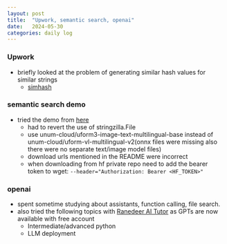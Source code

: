 ```yaml
---
layout: post
title:  "Upwork, semantic search, openai"
date:   2024-05-30
categories: daily log
---
```


### Upwork
- briefly looked at the problem of generating similar hash values for similar strings
    - [simhash](https://github.com/1e0ng/simhash)

### semantic search demo
- tried the demo from [here](https://github.com/ashvardanian/usearch-images)
    - had to revert the use of stringzilla.File
    - use unum-cloud/uform3-image-text-multilingual-base instead of unum-cloud/uform-vl-multilingual-v2(onnx files were missing also there were no separate text/image model files)
    - download urls mentioned in the README were incorrect
    - when downloading from hf private repo need to add the bearer token to wget: ```--header="Authorization: Bearer <HF_TOKEN>"```

### openai
- spent sometime studying about assistants, function calling, file search.
- also tried the following topics with [Ranedeer AI Tutor](https://github.com/JushBJJ/Mr.-Ranedeer-AI-Tutor) as GPTs are now available with free account
    - Intermediate/advanced python
    - LLM deployment

    

